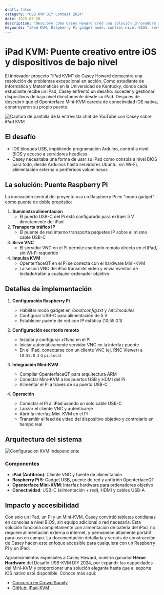 ```yaml
---
draft: false
category: "USB KVM DIY Contest 2024"
date: 2025-05-20
description: "Descubre cómo Casey Howard creó una solución innovadora iPad KVM usando Raspberry Pi como puente, permitiendo control directo a nivel BIOS de dispositivos desde un iPad. Conoce este proyecto DIY que combina modo gadget Raspberry Pi, VNC y Openterface Mini-KVM para gestión de dispositivos headless."
keywords: "iPad KVM, Raspberry Pi gadget mode, control nivel BIOS, servidor VNC, gestión dispositivos headless, puente USB-C, control dispositivo iOS, Raspberry Pi 5, Openterface Mini-KVM, proyecto electrónico DIY, modo gadget USB, escritorio remoto, alimentación iPad, proyecto informático, hacking hardware, red USB-C, cliente VNC, accesorios iPad, configuración Raspberry Pi, alimentación USB-C, solución KVM DIY"
---
```


# iPad KVM: Puente creativo entre iOS y dispositivos de bajo nivel

El innovador proyecto "iPad KVM" de Casey Howard demuestra una resolución de problemas excepcional en acción. Como estudiante de Informática y Matemáticas en la Universidad de Kentucky, donde cada estudiante recibe un iPad, Casey enfrentó un desafío: acceder y gestionar dispositivos de bajo nivel directamente desde su iPad. Después de descubrir que el Openterface Mini-KVM carecía de conectividad iOS nativa, construyeron su propio puente.

![Captura de pantalla de la entrevista chat de YouTube con Casey sobre iPad KVM](https://assets.openterface.com/images/blog/Casey-iPad-KVM-chat.webp)

## El desafío

-   iOS bloquea USB, impidiendo programación Arduino, control a nivel BIOS y acceso a servidores headless
-   Casey necesitaba una forma de usar su iPad como consola a nivel BIOS para todo, desde Arduinos hasta servidores Ubuntu, sin Wi-Fi, alimentación externa o periféricos voluminosos

## La solución: Puente Raspberry Pi

La innovación central del proyecto usa un Raspberry Pi en "modo gadget" como puente de doble propósito:

1. **Suministra alimentación**
    - El puerto USB-C del Pi está configurado para extraer 5 V directamente del iPad
2. **Transporta tráfico IP**
    - El puente de red interno transporta paquetes IP sobre el mismo cable USB-C
3. **Sirve VNC**
    - El servidor VNC en el Pi permite escritorio remoto directo en el iPad, sin Wi-Fi requerido
4. **Impulsa KVM**
    - OpenterfaceQT en el Pi se conecta con el hardware Mini-KVM
    - La sesión VNC del iPad transmite video y envía eventos de teclado/ratón a cualquier ordenador objetivo

## Detalles de implementación

1. **Configuración Raspberry Pi**

    - Habilitar modo gadget en _/boot/config.txt_ y _/etc/modules_
    - Configurar USB-C para alimentación de 5 V
    - Establecer puente de red con IP estática (10.55.0.1)

2. **Configuración escritorio remoto**

    - Instalar y configurar _x11vnc_ en el Pi
    - Iniciar automáticamente servidor VNC en la interfaz puente
    - En el iPad, conectarse con un cliente VNC (ej. RNC Viewer) a `10.55.0.1` o `pi.local`

3. **Integración Mini-KVM**

    - Compilar OpenterfaceQT para arquitectura ARM
    - Conectar Mini-KVM a los puertos USB y HDMI del Pi
    - Alimentar el Pi a través de su puerto USB-C

4. **Operación**
    - Conectar el Pi al iPad usando un solo cable USB-C
    - Lanzar el cliente VNC y autenticarse
    - Abrir la interfaz Mini-KVM en el Pi
    - Transmitir el feed de video del dispositivo objetivo y controlarlo en tiempo real

## Arquitectura del sistema

![Configuración KVM independiente](https://assets.openterface.com/images/blog/Casey-Setup-with-Pi-and-minikvm.webp)

### Componentes

-   **iPad (Anfitrión)**: Cliente VNC y fuente de alimentación
-   **Raspberry Pi 5**: Gadget USB, puente de red y anfitrión OpenterfaceQT
-   **Openterface Mini-KVM**: Interfaz hardware para ordenadores objetivo
-   **Conectividad**: USB-C (alimentación + red), HDMI y cables USB-A

## Impacto y accesibilidad

Con solo un iPad, un Pi y un Mini-KVM, Casey convirtió tabletas cotidianas en consolas a nivel BIOS, sin equipo adicional o red necesaria. Esta solución funciona completamente con alimentación de batería del iPad, no requiere alimentación externa o internet, y permanece altamente portátil para uso en campo. La documentación detallada y scripts de construcción de Casey hacen este enfoque accesible para cualquiera con un Raspberry Pi y un iPad.

Agradecimientos especiales a Casey Howard, nuestro ganador **Héroe Hardware** del Desafío USB-KVM DIY 2024, por expandir las capacidades del Mini-KVM y proporcionar una solución elegante hasta que el soporte iOS nativo esté disponible. Conoce más aquí:

-   [Concurso en Crowd Supply](https://www.crowdsupply.com/techxartisan/usb-kvm-diy-challenge-2024)
-   [GitHub: iPad-KVM](https://github.com/FireFreexe/iPad-KVM)

